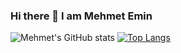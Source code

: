 ### Hi there 👋 I am Mehmet Emin

![Mehmet's GitHub stats](https://github-readme-stats.vercel.app/api?username=Mehmeteminsahan&theme=default&show_icons=true)
[![Top Langs](https://github-readme-stats.vercel.app/api/top-langs/?username=Mehmeteminsahan&layout=compact)](https://github.com/anuraghazra/github-readme-stats)
<!--
**Mehmeteminsahan/Mehmeteminsahan** is a ✨ _special_ ✨ repository because its `README.md` (this file) appears on your GitHub profile.

Here are some ideas to get you started:

- 🔭 I’m currently working on ...
- 🌱 I’m currently learning ...
- 👯 I’m looking to collaborate on ...
- 🤔 I’m looking for help with ...
- 💬 Ask me about ...
- 📫 How to reach me: ...
- 😄 Pronouns: ...
- ⚡ Fun fact: ...
-->
